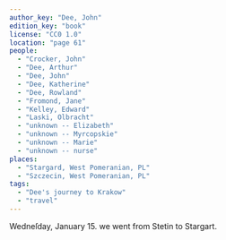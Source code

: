 ```yaml
---
author_key: "Dee, John"
edition_key: "book"
license: "CC0 1.0"
location: "page 61"
people:
  - "Crocker, John"
  - "Dee, Arthur"
  - "Dee, John"
  - "Dee, Katherine"
  - "Dee, Rowland"
  - "Fromond, Jane"
  - "Kelley, Edward"
  - "Laski, Olbracht"
  - "unknown -- Elizabeth"
  - "unknown -- Myrcopskie"
  - "unknown -- Marie"
  - "unknown -- nurse"
places:
  - "Stargard, West Pomeranian, PL"
  - "Szczecin, West Pomeranian, PL"
tags:
  - "Dee's journey to Krakow"
  - "travel"
---
```

  Wedneſday, January 15. we went from Stetin to Stargart.
